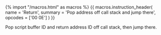 {% import "/macros.html" as macros %}
{{ macros.instruction_header(
    name = 'Return',
    summary = 'Pop address off call stack and jump there',
    opcodes = ['00 0E']
) }}

Pop script buffer ID and return address ID off call stack, then jump there.